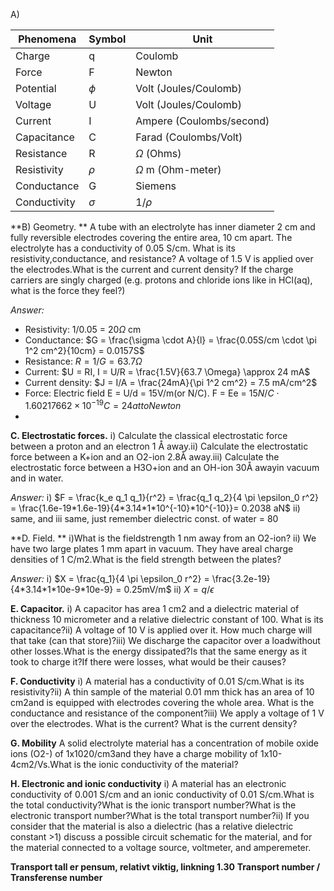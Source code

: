 A)

 Phenomena | Symbol | Unit 
 ---- | ---- | ---- 
 Charge | q | Coulomb 
 Force | F | Newton
 Potential | $\phi$ | Volt (Joules/Coulomb)
 Voltage | U | Volt (Joules/Coulomb)
 Current | I | Ampere (Coulombs/second)
 Capacitance | C | Farad (Coulombs/Volt)
 Resistance | R | $\Omega$ (Ohms)
 Resistivity | $\rho$ | $\Omega$ m (Ohm-meter)
 Conductance | G | Siemens
 Conductivity | $\sigma$ | 1/$\rho$


**B) Geometry. **
A tube with an electrolyte has inner diameter 2 cm and fully reversible electrodes covering the entire area, 10 cm apart. The electrolyte has a conductivity of 0.05 S/cm. What is its resistivity,conductance, and resistance? A voltage of 1.5 V is applied over the electrodes.What is the current and current density? If the charge carriers are singly charged (e.g. protons and chloride ions like in HCl(aq), what is the force they feel?)

*Answer:*
- Resistivity: 1/0.05 = 20$\Omega$ cm
- Conductance: $G = \frac{\sigma \cdot A}{l} = \frac{0.05S/cm \cdot \pi 1^2 cm^2}{10cm} = 0.0157S$
- Resistance: $R = 1/G = 63.7 \Omega$
- Current: $U = RI, I = U/R = \frac{1.5V}{63.7 \Omega} \approx 24 mA$
- Current density: $J = I/A = \frac{24mA}{\pi 1^2 cm^2} = 7.5 mA/cm^2$
- Force: Electric field E = U/d = 15V/m(or N/C). F = Ee = $15N/C \cdot 1.60217662 \times 10^{-19} C = 24 attoNewton$
- 

**C. Electrostatic forces.**
i) Calculate the classical electrostatic force between a proton and an electron 1 Å away.ii) Calculate the electrostatic force between a K+ion and an O2\-ion 2.8Å away.iii) Calculate the electrostatic force between a H3O+ion and an OH\-ion 30Å awayin vacuum and in water.

*Answer:*
i) $F = \frac{k_e q_1 q_1}{r^2} = \frac{q_1 q_2}{4 \pi \epsilon_0 r^2} = \frac{1.6e-19*1.6e-19}{4*3.14*1*10^{-10}*10^{-10}}= 0.2038 aN$
ii) same, and iii same, just remember dielectric const. of water = 80

**D. Field. **
i)What is the fieldstrength 1 nm away from an O2\-ion?
ii) We have two large plates 1 mm apart in vacuum. They have areal charge densities of 1 C/m2.What is the field strength between the plates?

*Answer:*
i) $X = \frac{q_1}{4 \pi \epsilon_0 r^2} = \frac{3.2e-19}{4*3.14*1*10e-9*10e-9} = 0.25mV/m$
ii) $X = q/ \epsilon$


**E. Capacitor.**
i) A capacitor has area 1 cm2 and a dielectric material of thickness 10 micrometer and a relative dielectric constant of 100. What is its capacitance?ii) A voltage of 10 V is applied over it. How much charge will that take (can that store)?iii) We discharge the capacitor over a loadwithout other losses.What is the energy dissipated?Is that the same energy as it took to charge it?If there were losses, what would be their causes?

**F. Conductivity**
i) A material has a conductivity of 0.01 S/cm.What is its resistivity?ii) A thin sample of the material 0.01 mm thick has an area of 10 cm2and is equipped with electrodes covering the whole area. What is the conductance and resistance of the component?iii) We apply a voltage of 1 V over the electrodes. What is the current? What is the current density?

**G. Mobility**
A solid electrolyte material has a concentration of mobile oxide ions (O2\-) of 1x1020/cm3and they have a charge mobility of 1x10\-4cm2/Vs.What is the ionic conductivity of the material?

**H. Electronic and ionic conductivity**
i) A material has an electronic conductivity of 0.001 S/cm and an ionic conductivity of 0.01 S/cm.What is the total conductivity?What is the ionic transport number?What is the electronic transport number?What is the total transport number?ii) If you consider that the material is also a dielectric (has a relative dielectric constant >1) discuss a possible circuit schematic for the material, and for the material connected to a voltage source, voltmeter, and amperemeter.

**Transport tall er pensum, relativt viktig, linkning 1.30**
**Transport number / Transferense number**